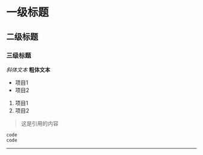 # 一级标题
## 二级标题
### 三级标题

*斜体文本*
**粗体文本**

- 项目1
- 项目2

1. 项目1
2. 项目2

> 这是引用的内容

```
code
code
```

 ---
